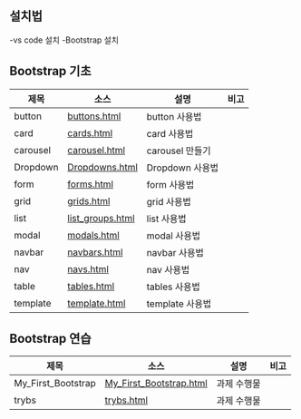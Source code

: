 ## 설치법
-vs code 설치
-Bootstrap 설치

## Bootstrap 기초
| 제목 | 소스 | 설명 | 비고|
| --- | --- | --- | --- |
| button |[buttons.html](./docs/bootstraps/buttons.html)| button 사용법 | |
| card |[cards.html](./docs/bootstraps/cards.html)| card 사용법 | |
| carousel |[carousel.html](./docs/bootstraps/carousel.html)| carousel 만들기 | |
| Dropdown |[Dropdowns.html](./docs/bootstraps/Dropdowns.html)| Dropdown 사용법 | |
| form |[forms.html](./docs/bootstraps/forms.html)| form 사용법 | |
| grid |[grids.html](./docs/bootstraps/grids.html)| grid 사용법 | |
| list |[list_groups.html](./docs/bootstraps/list_groups.html)| list 사용법| |
| modal |[modals.html](./docs/bootstraps/modals.html)| modal 사용법 | |
| navbar |[navbars.html](./docs/bootstraps/navbars.html)|navbar 사용법 | |
| nav |[navs.html](./docs/bootstraps/navs.html)| nav 사용법 | |
| table |[tables.html](./docs/bootstraps/tables.html)| tables 사용법 | |
| template |[template.html](./docs/bootstraps/template.html)| template 사용법 | |

## Bootstrap 연습
| 제목 | 소스 | 설명 | 비고|
| --- | --- | --- | --- |
| My_First_Bootstrap|[My_First_Bootstrap.html](./docs/bootstraps/cases/My_First_Bootstrap.html)| 과제 수행물 | |
| trybs |[trybs.html](./docs/bootstraps/cases/trybs.html)| 과제 수행물 | |



